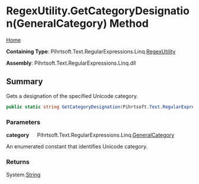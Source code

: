 # RegexUtility\.GetCategoryDesignation\(GeneralCategory\) Method

[Home](../../../../../../README.md)

**Containing Type**: Pihrtsoft\.Text\.RegularExpressions\.Linq\.[RegexUtility](../README.md)

**Assembly**: Pihrtsoft\.Text\.RegularExpressions\.Linq\.dll

## Summary

Gets a designation of the specified Unicode category\.

```csharp
public static string GetCategoryDesignation(Pihrtsoft.Text.RegularExpressions.Linq.GeneralCategory category)
```

### Parameters

**category** &emsp; Pihrtsoft\.Text\.RegularExpressions\.Linq\.[GeneralCategory](../../GeneralCategory/README.md)

An enumerated constant that identifies Unicode category\.

### Returns

System\.[String](https://docs.microsoft.com/en-us/dotnet/api/system.string)

